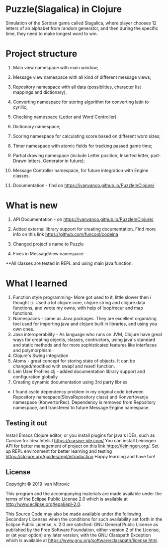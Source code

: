 #                                              Puzzle(Slagalica) in Clojure
Simulation of the Serbian game called Slagalica,
where player chooses 12 letters of an alphabet from random generator, and then
during the specific time, they need to make longest word to win.

# Project structure

1. Main view namespace with main window; 

2. Message view namespace with all kind of different message views;

3. Repository namespace with all data (possiblities, character list mappings and dictionary); 

4. Converting namespace for storing algorithm for converting latin to cyrillic;

5. Checking namespace (Letter and Word Controller). 

6. Dictionary namespace;

7. Scoring namespace for calculating score based on different word sizes;  

8. Timer namespace with atomic fields for tracking passed game time; 

9. Partial drawing namespace (include Letter position, Inserted letter, part-Drawn letters, Generator in future);

10. Message Controller namespace, for future integration with Engine classes.

11. Documentation - find on https://ivanvanco.github.io/PuzzleInClojure/


# What is new

 1. API Documentation - on https://ivanvanco.github.io/PuzzleInClojure/

 2. Added external library support for creating documentation.
    Find more info on this link https://github.com/funcool/codeina 
 
 3. Changed project's name to Puzzle 
 
 4. Fixes in MessageView namespace



**All classes are tested in REPL and using main java function.

# What I learned

1. Function style programming- More got used to it, little slower then i thought :). Used a lot clojure.core, clojure.string and clojure.data functions, and
   wrote my owns, with help of loop/recur and map functions.
2. Namespaces - same as Java packages. They are excellent organizing tool used for importing java and clojure built in libraries, and using you own ones.
3. Java interoperability - As language who runs on JVM, Clojure have great ways for creating objects, classes, contructors, using java's standard 
   and static methods and for more sophisticated features like interfaces and polymorphism.
4. Clojure's Swing integration
5. Atoms - great concept for storing state of objects. It can be changed/modified with swap! and reset! function.
6. Lein User Profiles.clj - added documentation library support and configuration globally
7. Creating dynamic documentation using 3rd party libries 

* I found cycle dependency problem in my original code between Repository namespace(SlovaRepository class) and Konvertovanja namespace (KonvertorRec). 
  Dependency is removed from Repository namespace, and transfered to future Message Engine namespace.


## Testing it out
Install Emacs Clojure editor, or you install plugins for java's IDEs, such as Cursive for Idea InteliiJ https://cursive-ide.com/
You can install Leiningen API for better management of project on this link https://leiningen.org/.
Set up REPL environment for better learning and testing  https://clojure.org/guides/repl/introduction
Happy learning and have fun!

## License

Copyright © 2019 Ivan Mitrovic

This program and the accompanying materials are made available under the
terms of the Eclipse Public License 2.0 which is available at
http://www.eclipse.org/legal/epl-2.0.

This Source Code may also be made available under the following Secondary
Licenses when the conditions for such availability set forth in the Eclipse
Public License, v. 2.0 are satisfied: GNU General Public License as published by
the Free Software Foundation, either version 2 of the License, or (at your
option) any later version, with the GNU Classpath Exception which is available
at https://www.gnu.org/software/classpath/license.html.
